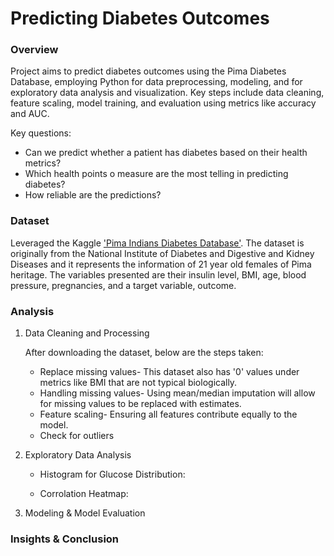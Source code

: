 # Predicting Diabetes Outcomes

### Overview
Project aims to predict diabetes outcomes using the Pima Diabetes Database, employing Python for data preprocessing, modeling, and for exploratory data analysis and visualization. Key steps include data cleaning, feature scaling, model training, and evaluation using metrics like accuracy and AUC.
   
   Key questions:
   - Can we predict whether a patient has diabetes based on their health metrics?
   - Which health points o measure are the most telling in predicting diabetes?
   - How reliable are the predictions?

### Dataset 
Leveraged the Kaggle ['Pima Indians Diabetes Database'](https://www.kaggle.com/datasets/uciml/pima-indians-diabetes-database/data). The dataset is originally from the National Institute of Diabetes and Digestive and Kidney Diseases and it represents the information of 21 year old females of Pima heritage. The variables presented are their insulin level, BMI, age, blood pressure, pregnancies, and a target variable, outcome. 

### Analysis
1. Data Cleaning and Processing

   After downloading the dataset, below are the steps taken:
   - Replace missing values- This dataset also has '0' values under metrics like BMI that are not typical biologically.
   - Handling missing values- Using mean/median imputation will allow for missing values to be replaced with estimates.
   - Feature scaling- Ensuring all features contribute equally to the model.
   - Check for outliers
   
3. Exploratory Data Analysis
   - Histogram for Glucose Distribution:
     [](histogram.png)
     
   - Corrolation Heatmap:
         
4. Modeling & Model Evaluation
   
### Insights & Conclusion

